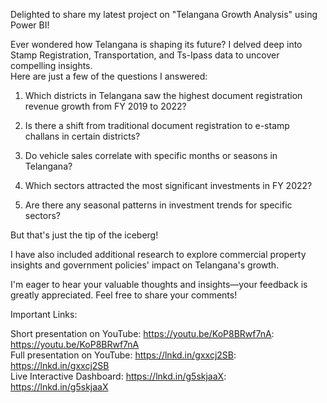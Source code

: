 Delighted to share my latest project on "Telangana Growth Analysis" using Power BI!

Ever wondered how Telangana is shaping its future?
I delved deep into Stamp Registration, Transportation, and Ts-Ipass data to uncover compelling insights.  
Here are just a few of the questions I answered:

1. Which districts in Telangana saw the highest document registration revenue growth from FY 2019 to 2022?

2. Is there a shift from traditional document registration to e-stamp challans in certain districts?

3. Do vehicle sales correlate with specific months or seasons in Telangana?

4. Which sectors attracted the most significant investments in FY 2022?

5. Are there any seasonal patterns in investment trends for specific sectors?

But that's just the tip of the iceberg!

I have also included additional research to explore commercial property insights and government policies' impact on Telangana's growth.

I'm eager to hear your valuable thoughts and insights—your feedback is greatly appreciated. Feel free to share your comments!

Important Links:

Short presentation on YouTube: https://youtu.be/KoP8BRwf7nA: https://youtu.be/KoP8BRwf7nA  
Full presentation on YouTube: https://lnkd.in/gxxcj2SB: https://lnkd.in/gxxcj2SB  
Live Interactive Dashboard: https://lnkd.in/g5skjaaX: https://lnkd.in/g5skjaaX
